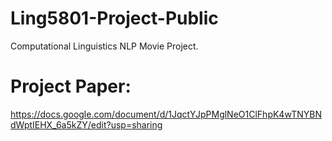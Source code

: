 # Ling5801-Project-Public
Computational Linguistics NLP Movie Project. 



# Project Paper: 
https://docs.google.com/document/d/1JqctYJpPMglNeO1ClFhpK4wTNYBNdWptIEHX_6a5kZY/edit?usp=sharing
